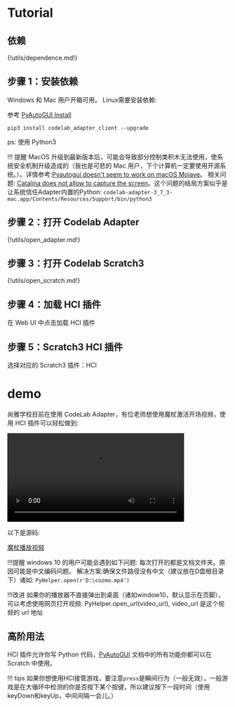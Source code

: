 # Tutorial

## 依赖

{!utils/dependence.md!}

## 步骤 1：安装依赖
Windows 和 Mac 用户开箱可用。 Linux需要安装依赖:

参考 [PyAutoGUI Install](https://pyautogui.readthedocs.io/en/latest/install.html)

`pip3 install codelab_adapter_client --upgrade`

ps: 使用 Python3

!!! 提醒
    MacOS 升级到最新版本后，可能会导致部分控制类积木无法使用，使系统安全机制升级造成的（我也是可悲的 Mac 用户，下个计算机一定要使用开源系统。）。详情参考:[Pyautogui doesn't seem to work on macOS Mojave](https://github.com/asweigart/pyautogui/issues/247)。 相关问题: [Catalina does not allow to capture the screen](https://github.com/BoboTiG/python-mss/issues/134)。这个问题的结局方案似乎是让系统信任Adapter内置的Python: `codelab-adapter-3_7_3-mac.app/Contents/Resources/Support/bin/python3`

## 步骤 2：打开 Codelab Adapter

{!utils/open_adapter.md!}

## 步骤 3：打开 Codelab Scratch3

{!utils/open_scratch.md!}

## 步骤 4：加载 HCI 插件

在 Web UI 中点击加载 HCI 插件

## 步骤 5：Scratch3 HCI 插件

选择对应的 Scratch3 插件：HCI

# demo
尚雅学校目前在使用 CodeLab Adapter，有位老师想使用魔杖激活开场视频，使用 HCI 插件可以轻松做到:

<video width=80% src="/video/1608689235907497.mp4" controls="controls"></video>

以下是源码:

[魔杖播放视频](https://create.codelab.club/projects/8499/)

<!--
[Scratch-魔杖播放视频](https://scratch-beta.codelab.club/?sb3url=https://adapter.codelab.club/sb3/Scratch-wand-player2.sb3)
-->

!!!提醒
    windows 10 的用户可能会遇到如下问题: 每次打开的都是文档文件夹。原因可能是中文编码问题。 解决方案:确保文件路径没有中文（建议放在D盘根目录下）诸如: `PyHelper.open(r'D:\cozmo.mp4')`

!!!改进
    如果你的播放器不直接弹出到桌面（诸如window10，默认显示在页脚），可以考虑使用网页打开视频: PyHelper.open_url(video_url), video_url 是这个视频的 url 地址


## 高阶用法
HCI 插件允许你写 Python 代码，[PyAutoGUI](https://pyautogui.readthedocs.io/en/latest/index.html) 文档中的所有功能你都可以在 Scratch 中使用。

!!! tips
    如果你想使用HCI接管游戏，要注意`press`是瞬间行为（一般无效），一般游戏是在大循环中检测的你是否按下某个按键，所以建议按下一段时间（使用keyDown和keyUp，中间间隔一会儿。）